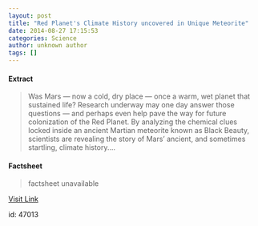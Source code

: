```yaml
---
layout: post
title: "Red Planet's Climate History uncovered in Unique Meteorite"
date: 2014-08-27 17:15:53
categories: Science
author: unknown author
tags: []
---
```



#### Extract
>Was Mars — now a cold, dry place — once a warm, wet planet that sustained life? Research underway may one day answer those questions — and perhaps even help pave the way for future colonization of the Red Planet. By analyzing the chemical clues locked inside an ancient Martian meteorite known as Black Beauty, scientists are revealing the story of Mars’ ancient, and sometimes startling, climate history....

#### Factsheet
>factsheet unavailable

[Visit Link](http://feeds.sciencedaily.com/~r/sciencedaily/~3/c0df7NFlZXk/140827131553.htm)

id:   47013


